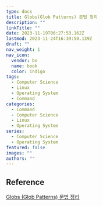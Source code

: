 ```yaml
---
type: docs
title: Globs(Glob Patterns) 문법 정리
description: ""
linkTitle: ""
date: 2023-11-19T06:27:53.162Z
lastmod: 2023-11-24T16:39:50.139Z
draft: ""
nav_weight: 1
nav_icon:
  vendor: bs
  name: book
  color: indigo
tags:
  - Computer Science
  - Linux
  - Operating System
  - Command
categories:
  - Command
  - Computer Science
  - Linux
  - Operating System
series:
  - Computer Science
  - Operating System
featured: false
images: ""
authors: ""
---
```


## Reference

[Globs (Glob Patterns) 문법 정리](https://www.daleseo.com/glob-patterns/)
